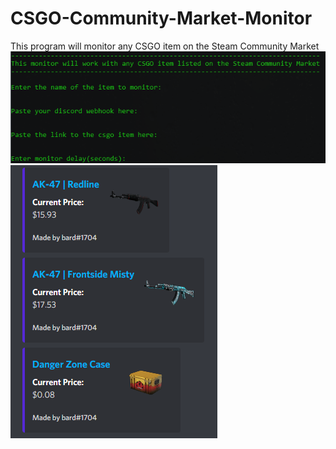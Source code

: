 # CSGO-Community-Market-Monitor
This program will monitor any CSGO item on the Steam Community Market
<img src="CLI.png">
<img src="MarketPlaceMonitor.png">
